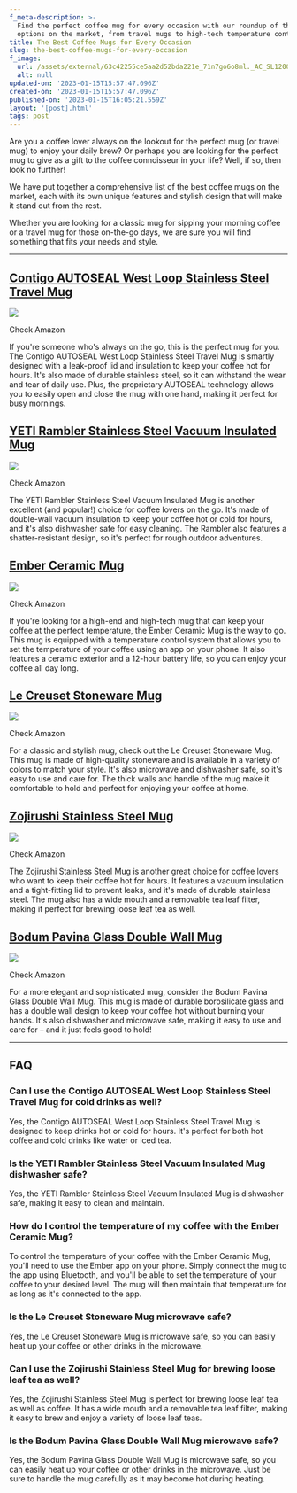 ```yaml
---
f_meta-description: >-
  Find the perfect coffee mug for every occasion with our roundup of the best
  options on the market, from travel mugs to high-tech temperature control mugs.
title: The Best Coffee Mugs for Every Occasion
slug: the-best-coffee-mugs-for-every-occasion
f_image:
  url: /assets/external/63c42255ce5aa2d52bda221e_71n7go6o8ml._AC_SL1200_.webp
  alt: null
updated-on: '2023-01-15T15:57:47.096Z'
created-on: '2023-01-15T15:57:47.096Z'
published-on: '2023-01-15T16:05:21.559Z'
layout: '[post].html'
tags: post
---
```


Are you a coffee lover always on the lookout for the perfect mug (or travel mug) to enjoy your daily brew? Or perhaps you are looking for the perfect mug to give as a gift to the coffee connoisseur in your life? Well, if so, then look no further!

We have put together a comprehensive list of the best coffee mugs on the market, each with its own unique features and stylish design that will make it stand out from the rest.

Whether you are looking for a classic mug for sipping your morning coffee or a travel mug for those on-the-go days, we are sure you will find something that fits your needs and style.

<hr>

[Contigo AUTOSEAL West Loop Stainless Steel Travel Mug](https://www.amazon.com/Contigo-AUTOSEAL-Vacuum-Insulated-Stainless-Travel/dp/B07HHVBZ94/ref=sr_1_1?crid=1AWAC6GZF4TZ&keywords=Contigo+AUTOSEAL+West+Loop+Stainless+Steel+Travel+Mug&qid=1672502394&sprefix=contigo+autoseal+west+loop+stainless+steel+travel+mug%2Caps%2C216&sr=8-1)
--------------------------------------------------------------------------------------------------------------------------------------------------------------------------------------------------------------------------------------------------------------------------------------------------------------------------------------------

![](/assets/external/63c4217474f9349bb8bd295c_71gyidkwkul._AC_SX679_.jpg)

<a class="inline-button">Check Amazon</a>

If you're someone who's always on the go, this is the perfect mug for you. The Contigo AUTOSEAL West Loop Stainless Steel Travel Mug is smartly designed with a leak-proof lid and insulation to keep your coffee hot for hours. It's also made of durable stainless steel, so it can withstand the wear and tear of daily use. Plus, the proprietary AUTOSEAL technology allows you to easily open and close the mug with one hand, making it perfect for busy mornings.

[YETI Rambler Stainless Steel Vacuum Insulated Mug](https://www.amazon.com/YETI-f6766-Stainless-Insulated-Magslider/dp/B073WK182F/ref=sr_1_2?crid=BQHQ97JMW00Q&keywords=YETI+Rambler+Stainless+Steel+Vacuum+Insulated+Mug&qid=1672502381&sprefix=yeti+rambler+stainless+steel+vacuum+insulated+mug%2Caps%2C155&sr=8-2)
----------------------------------------------------------------------------------------------------------------------------------------------------------------------------------------------------------------------------------------------------------------------------------------------------------------------

![](/assets/external/63c4219f0a00601a9fdbfc02_61hjz8rufwl._AC_SX679_.jpg)

<a class="inline-button">Check Amazon</a>

The YETI Rambler Stainless Steel Vacuum Insulated Mug is another excellent (and popular!) choice for coffee lovers on the go. It's made of double-wall vacuum insulation to keep your coffee hot or cold for hours, and it's also dishwasher safe for easy cleaning. The Rambler also features a shatter-resistant design, so it's perfect for rough outdoor adventures.

[Ember Ceramic Mug](https://www.amazon.com/Ember-Temperature-Control-1-5-hr-Battery/dp/B07NQPYGYD/ref=sr_1_1?crid=2P2C3RG3IBTLS&keywords=Ember+Ceramic+Mug&qid=1672502369&sprefix=ember+ceramic+mug%2Caps%2C145&sr=8-1&ufe=app_do%3Aamzn1.fos.f5122f16-c3e8-4386-bf32-63e904010ad0)
-----------------------------------------------------------------------------------------------------------------------------------------------------------------------------------------------------------------------------------------------------------------------------------

![](/assets/external/63c421c00a00600feadbfc8a_51jtz5qwhvl._AC_SX679_.jpg)

<a class="inline-button">Check Amazon</a>

If you're looking for a high-end and high-tech mug that can keep your coffee at the perfect temperature, the Ember Ceramic Mug is the way to go. This mug is equipped with a temperature control system that allows you to set the temperature of your coffee using an app on your phone. It also features a ceramic exterior and a 12-hour battery life, so you can enjoy your coffee all day long.

[Le Creuset Stoneware Mug](https://www.amazon.com/Creuset-Stoneware-12-Ounce-Cerise-Cherry/dp/B003F24D1M/ref=sr_1_1?crid=6LYRQSRSTC8P&keywords=Le+Creuset+Stoneware+Mug&qid=1672502356&sprefix=le+creuset+stoneware+mug%2Caps%2C117&sr=8-1)
-------------------------------------------------------------------------------------------------------------------------------------------------------------------------------------------------------------------------------------------

![](/assets/external/63c421d99f1b454c7ebfa7b8_81wme4-g0zl._AC_SX679_.jpg)

<a class="inline-button">Check Amazon</a>

For a classic and stylish mug, check out the Le Creuset Stoneware Mug. This mug is made of high-quality stoneware and is available in a variety of colors to match your style. It's also microwave and dishwasher safe, so it's easy to use and care for. The thick walls and handle of the mug make it comfortable to hold and perfect for enjoying your coffee at home.

[Zojirushi Stainless Steel Mug](https://www.amazon.com/Zojirushi-SM-KHE48AG-Stainless-Steel-16-Ounce/dp/B005PO9T44/ref=sr_1_1?crid=3V3PSLZ2T5PFD&keywords=Zojirushi+Stainless+Steel+Mug&qid=1672502340&sprefix=zojirushi+stainless+steel+mug%2Caps%2C126&sr=8-1)
----------------------------------------------------------------------------------------------------------------------------------------------------------------------------------------------------------------------------------------------------------------

![](/assets/external/63c422034553f61869d14472_61vedzojh2l._AC_SX679_.jpg)

<a class="inline-button">Check Amazon</a>

The Zojirushi Stainless Steel Mug is another great choice for coffee lovers who want to keep their coffee hot for hours. It features a vacuum insulation and a tight-fitting lid to prevent leaks, and it's made of durable stainless steel. The mug also has a wide mouth and a removable tea leaf filter, making it perfect for brewing loose leaf tea as well.

[Bodum Pavina Glass Double Wall Mug](https://www.amazon.com/Bodum-4559-10-12US-Pavina-Coffee-6-Pack/dp/B00BZ0SLL4/ref=sr_1_5?crid=3CV2ENHBPMN9I&keywords=Bodum+Pavina+Glass+Double+Wall+Mug&qid=1672502298&sprefix=bodum+pavina+glass+double+wall+mug%2Caps%2C149&sr=8-5)
-------------------------------------------------------------------------------------------------------------------------------------------------------------------------------------------------------------------------------------------------------------------------

![](/assets/external/63c42221252849698315dd8e_71hp0skj3ks._AC_SX679_.jpg)

<a class="inline-button">Check Amazon</a>

For a more elegant and sophisticated mug, consider the Bodum Pavina Glass Double Wall Mug. This mug is made of durable borosilicate glass and has a double wall design to keep your coffee hot without burning your hands. It's also dishwasher and microwave safe, making it easy to use and care for – and it just feels good to hold!

<hr>

FAQ
---

### Can I use the Contigo AUTOSEAL West Loop Stainless Steel Travel Mug for cold drinks as well?

Yes, the Contigo AUTOSEAL West Loop Stainless Steel Travel Mug is designed to keep drinks hot or cold for hours. It's perfect for both hot coffee and cold drinks like water or iced tea.

### Is the YETI Rambler Stainless Steel Vacuum Insulated Mug dishwasher safe?

Yes, the YETI Rambler Stainless Steel Vacuum Insulated Mug is dishwasher safe, making it easy to clean and maintain.

### How do I control the temperature of my coffee with the Ember Ceramic Mug?

To control the temperature of your coffee with the Ember Ceramic Mug, you'll need to use the Ember app on your phone. Simply connect the mug to the app using Bluetooth, and you'll be able to set the temperature of your coffee to your desired level. The mug will then maintain that temperature for as long as it's connected to the app.

### Is the Le Creuset Stoneware Mug microwave safe?

Yes, the Le Creuset Stoneware Mug is microwave safe, so you can easily heat up your coffee or other drinks in the microwave.

### Can I use the Zojirushi Stainless Steel Mug for brewing loose leaf tea as well?

Yes, the Zojirushi Stainless Steel Mug is perfect for brewing loose leaf tea as well as coffee. It has a wide mouth and a removable tea leaf filter, making it easy to brew and enjoy a variety of loose leaf teas.

### Is the Bodum Pavina Glass Double Wall Mug microwave safe?

Yes, the Bodum Pavina Glass Double Wall Mug is microwave safe, so you can easily heat up your coffee or other drinks in the microwave. Just be sure to handle the mug carefully as it may become hot during heating.

‍
